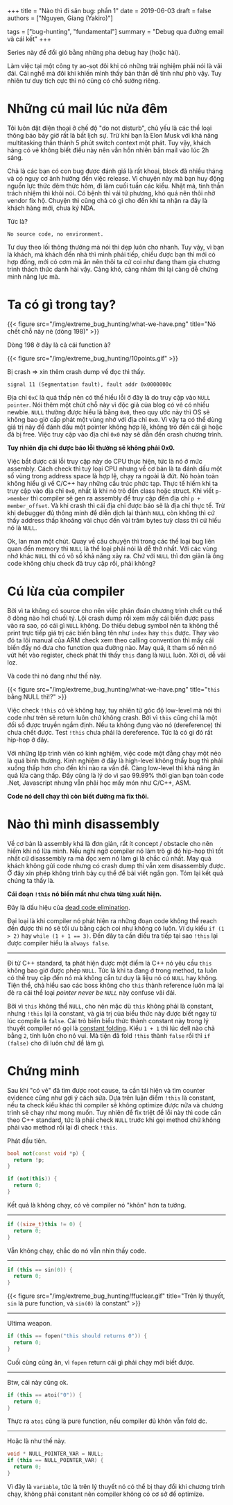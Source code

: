 +++
title = "Nào thì đi săn bug: phần 1"
date = 2019-06-03
draft = false
authors = ["Nguyen, Giang (Yakiro)"]

tags = ["bug-hunting", "fundamental"]
summary = "Debug qua đường email và cái kết"
+++

Series này để đổi gió bằng những pha debug hay (hoặc hài).

Làm việc tại một công ty ao-sọt đôi khi có những trải nghiệm phải nói là vãi đái. Cái
nghề mà đôi khi khiến mình thấy bản thân dễ tính như phò vậy. Tuy nhiên tư duy tích cực
thì nó cũng có chỗ sướng riêng.

# Những cú mail lúc nửa đêm

Tôi luôn đặt điện thoại ở chế độ "do not disturb", chủ yếu là các thể loại thông báo bây
giờ rất là bất lịch sự. Trừ khi bạn là Elon Musk với khả năng multitasking thần thánh 5
phút switch context một phát. Tuy vậy, khách hàng có vẻ không biết điều này nên vẫn hồn
nhiên bắn mail vào lúc 2h sáng.

Chả là các bạn có con bug được đánh giá là rất khoai, block đã nhiều tháng và có nguy cơ
ảnh hưởng đến việc release. Vì chuyện này mà bạn huy động nguồn lực thức đêm thức hôm, đi
làm cuối tuần các kiểu. Nhật mà, tinh thần trách nhiệm thì khỏi nói. Có bệnh thì vái tứ
phương, khó quá nên thôi nhờ vendor fix hộ. Chuyện thì cũng chả có gì cho đến khi ta nhận
ra đây là khách hàng mới, chưa ký NDA.

Tức là?

`No source code, no environment.`

Tư duy theo lối thông thường mà nói thì dẹp luôn cho nhanh. Tuy vậy, vì bạn là khách, mà
khách đến nhà thì mình phải tiếp, chiều được bạn thì mới có hợp đồng, mới có cơm mà ăn nên
thôi ta cứ coi như đang tham gia chương trình thách thức danh hài vậy. Càng khó, càng nhảm
thì lại càng dễ chứng minh năng lực mà.

# Ta có gì trong tay?

{{< figure src="/img/extreme_bug_hunting/what-we-have.png" title="Nó chết chỗ này nè (dòng 198)" >}}

Dòng 198 ở đây là cả cái function à?

{{< figure src="/img/extreme_bug_hunting/10points.gif" >}}

Bị crash ⇒ xin thêm crash dump về đọc thì thấy.

`signal 11 (Segmentation fault), fault addr 0x0000000c`

Địa chỉ `0xC` là quá thấp nên có thể hiểu lỗi ở đây là do truy cập vào `NULL pointer`. Nói
thêm một chút chỗ này vì độc giả của blog có vẻ có nhiều newbie. `NULL` thường được hiểu là
bằng `0x0`, theo quy ước này thì OS sẽ không bao giờ cấp phát một vùng nhớ với địa chỉ `0x0`.
Vì vậy ta có thể dùng giá trị này để đánh dấu một pointer không hợp lệ, không trỏ đến cái gì
hoặc đã bị free. Việc truy cập vào địa chỉ `0x0` này sẽ dẫn đến crash chương trình.

**Tuy nhiên địa chỉ được báo lỗi thường sẽ không phải 0x0.**

Việc bắt được cái lỗi truy cập này do CPU thực hiện, tức là nó ở mức assembly. Cách check thì
tuỳ loại CPU nhưng về cơ bản là ta đánh dấu một số vùng trong address space là hợp lệ, chạy
ra ngoài là đứt. Nó hoàn toàn không hiểu gì về C/C++ hay những cấu trúc phức tạp. Thực tế hiếm
khi ta truy cập vào địa chỉ `0x0`, nhất là khi nó trỏ đến class hoặc struct. Khi viết `p->member`
thì compiler sẽ gen ra assembly để truy cập đến địa chỉ `p + member_offset`. Và khi crash thì
cái địa chỉ được báo sẽ là địa chỉ thực tế. Trừ khi debugger đủ thông minh để diễn dịch lại
thành `NULL` còn không thì cứ thấy address thấp khoảng vài chục đến vài trăm bytes tuỳ class
thì cứ hiểu nó là `NULL`.

Ok, lan man một chút. Quay về câu chuyện thì trong các thể loại bug liên quan đến memory thì
`NULL` là thể loại phải nói là dễ thở nhất. Với các vùng nhớ khác `NULL` thì có vô số khả năng
xảy ra. Chứ với `NULL` thì đơn giản là ông code không chịu check đã truy cập rồi, phải không?

# Cú lừa của compiler

Bởi vì ta không có source cho nên việc phán đoán chương trình chết cụ thể ở dòng nào hơi chuối
tý. Lội crash dump rồi xem mấy cái biến được pass vào ra sao, có cái gì `NULL` không. Do thiếu
debug symbol nên ta không thể print trực tiếp giá trị các biến bằng tên như `index` hay `this`
được. Thay vào đó ta lôi manual của ARM check xem theo calling convention thì mấy cái biến đấy
nó đưa cho function qua đường nào. May quá, ít tham số nên nó vứt hết vào register, check phát
thì thấy `this` đang là `NULL` luôn. Xời ơi, dễ vãi loz.

Và code thì nó đang như thế này.

{{< figure src="/img/extreme_bug_hunting/what-we-have.png" title="`this` bằng NULL thì!?" >}}

Việc check `!this` có vẻ không hay, tuy nhiên từ góc độ low-level mà nói thì code như trên sẽ
return luôn chứ không crash. Bởi vì `this` cũng chỉ là một đối số được truyền ngầm định. Nếu ta
không đụng vào nó (dereference) thì chưa chết được. Test `!this` chưa phải là dereference. Tức
là có gì đó rất hip-hop ở đây.

Với những lập trình viên có kinh nghiệm, việc code một đằng chạy một nẻo là quá bình thường.
Kinh nghiệm ở đây là high-level không thấy bug thì phải xuống thấp hơn cho đến khi nào ra vấn
đề. Càng low-level thì khả năng ăn quả lừa càng thấp. Đấy cũng là lý do vì sao 99.99% thời gian
bạn toàn code .Net, Javascript nhưng vẫn phải học mấy món như C/C++, ASM.

**Code nó dell chạy thì còn biết đường mà fix thôi.**

# Nào thì mình disassembly

Về cơ bản là assembly khá là đơn giản, rất ít concept / obstacle cho nên hiếm khi nó lừa mình.
Nếu nghi ngờ compiler nó làm trò gì đó hip-hop thì tốt nhất cứ disassembly ra mà đọc xem nó làm
gì là chắc cú nhất. May quá khách không gửi code nhưng có crash dump thì vẫn xem disassembly được.
Ở đây xin phép không trình bày cụ thể để bài viết ngắn gọn. Tóm lại kết quả chúng ta thấy là.

**Cái đoạn `!this` nó biến mất như chưa từng xuất hiện.**

Đây là dấu hiệu của [dead code elimination](https://en.wikipedia.org/wiki/Dead_code_elimination).

Đại loại là khi compiler nó phát hiện ra những đoạn code không thể reach đến được thì nó sẽ tối
ưu bằng cách coi như không có luôn. Ví dụ kiểu `if (1 > 2)` hay `while (1 + 1 == 3)`. Đến đây ta
cần điều tra tiếp tại sao `!this` lại được compiler hiểu là `always false`.

---

Đi từ C++ standard, ta phát hiện được một điểm là C++ nó yêu cầu `this` không bao giờ được phép
`NULL`. Tức là khi ta đang ở trong method, ta luôn có thể truy cập đến nó mà không cần tư duy là
liệu nó có `NULL` hay không. Tiện thể, chả hiểu sao các boss không cho `this` thành reference
luôn mà lại đẻ ra cái thể loại *pointer never be `NULL`* này confuse vãi đái.

Bởi vì `this` không thể `NULL`, cho nên mặc dù `this` không phải là constant, nhưng `!this` lại là
constant, và giá trị của biểu thức này được biết ngay từ lúc compile là `false`. Cái trò biến biểu
thức thành constant này trong lý thuyết compiler nó gọi là [constant folding](https://en.wikipedia.org/wiki/Constant_folding). Kiểu `1 + 1` thì lúc dell nào chả bằng `2`, tính luôn cho nó vui. Mà tiện đã fold `!this` thành
`false` rồi thì `if (false)` cho đi luôn chứ để làm gì.

# Chứng minh

Sau khi "có vẻ" đã tìm được root cause, ta cần tái hiện và tìm counter evidence cũng như gợi ý
cách sửa. Dựa trên luận điểm `!this` là constant, nếu ta check kiểu khác thì compiler sẽ không
optimize được nữa và chương trình sẽ chạy như mong muốn. Tuy nhiên để fix triệt để lỗi này thì code
cần theo C++ standard, tức là phải check `NULL` trước khi gọi method chứ không phải vào method rồi
lại đi check `!this`.

Phát đầu tiên.

```C++
bool not(const void *p) {
  return !p;
}

if (not(this)) {
  return 0;
}
```

Kết quả là không chạy, có vẻ compiler nó "khôn" hơn ta tưởng.

---

```C++
if ((size_t)this != 0) {
  return 0;
}
```

Vẫn không chạy, chắc do nó vẫn nhìn thấy code.

---

```C++
if (this == sin(0)) {
  return 0;
}
```

{{< figure src="/img/extreme_bug_hunting/ffuclear.gif" title="Trên lý thuyết, `sin` là pure function, và `sin(0)` là constant" >}}

---

Ultima weapon.

```C++
if (this == fopen("this should returns 0")) {
  return 0;
}
```

Cuối cùng cũng ăn, vì `fopen` return cái gì phải chạy mới biết được.

---

Btw, cái này cũng ok.

```C++
if (this == atoi("0")) {
  return 0;
}
```

Thực ra `atoi` cũng là pure function, nếu compiler đủ khôn vẫn fold dc.

---

Hoặc là như thế này.

```C++
void * NULL_POINTER_VAR = NULL;
if (this == NULL_POINTER_VAR) {
  return 0;
}
```

Vì đây là `variable`, tức là trên lý thuyết nó có thể bị thay đổi khi chương trình chạy,
không phải constant nên compiler không có cơ sở để optimize.